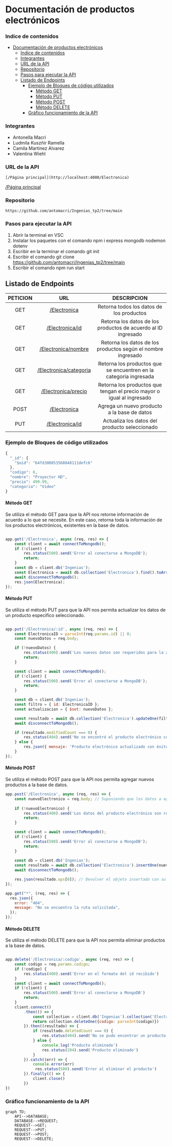 # Documentación de productos electrónicos


### Indice de contenidos 

- [Documentación de productos electrónicos](#documentación-de-productos-electrónicos)
    - [Indice de contenidos](#indice-de-contenidos)
    - [Integrantes](#integrantes)
    - [URL de la API](#url-de-la-api)
    - [Repositorio](#repositorio)
    - [Pasos para ejecutar la API](#pasos-para-ejecutar-la-api)
  - [Listado de Endpoints](#listado-de-endpoints)
    - [Ejemplo de Bloques de código utilizados](#ejemplo-de-bloques-de-código-utilizados)
      - [Método GET](#método-get)
      - [Método PUT](#método-put)
      - [Método POST](#método-post)
      - [Método DELETE](#método-delete)
    - [Gráfico funcionamiento de la API](#gráfico-funcionamiento-de-la-api)

### Integrantes 
- Antonella Macri
- Ludmila Kuszñir Ramella
- Camila Martinez Alvarez
- Valentina Wiehl


### URL de la API
```
[/Página principal](http://localhost:4000/Electronica)
```
[/Página principal](http://localhost:4000/Electronica)
### Repositorio
```
https://github.com/antomacri/Ingenias_tp2/tree/main
```
### Pasos para ejecutar la API

1. Abrir la terminal en VSC
2. Instalar los paquetes con el comando npm i express mongodb nodemon dotenv
3. Escribir en la terminar el comando git init
4. Escribir el comando git clone https://github.com/antomacri/Ingenias_tp2/tree/main
5. Escribir el comando npm run start
   

## Listado de Endpoints
| PETICION | URL | DESCRIPCION 
|:--:|:--:|:-----:|
|GET| [/Electronica](http://localhost:4000/Electronica)| Retorna todos los datos de los productos |
|GET|  [/Electronica/id](http://localhost:4000/Electronica/:id) | Retorna los datos de los productos de acuerdo al ID ingresado |
|GET| [/Electronica/nombre](http://localhost:4000/Electronica/nombre/:nombre) | Retorna los datos de los productos según el nombre ingresado |
|GET| [/Electronica/categoria](http://localhost:4000/Electronica/categoria/:categoria) | Retorna los productos que se encuentren en la categoria ingresada |
|GET| [/Electronica/precio](http://localhost:4000/Electronica/precio/:precio) | Retorna los productos que tengan el precio mayor o igual al ingresado |
|POST|[/Electronica](http://localhost:4000/Electronica)| Agrega un nuevo producto a la base de datos|
|PUT|[/Electronica/id](http://localhost:4000/Electronica/:id) | Actualiza los datos del producto seleccionado

### Ejemplo de Bloques de código utilizados

```javascript
{
  "_id": {
    "$oid": "64fd300853568848111defc6"
  },
  "codigo": 6,
  "nombre": "Proyector HD",
  "precio": 499.99,
  "categoria": "Video"
}
```
#### Método GET

Se utiliza el método GET para que la API nos retorne información de acuerdo a lo que se necesite. En este caso, retorna toda la información de los productos electrónicos, existentes en la base de datos.

```javascript

app.get('/Electronica', async (req, res) => {
    const client = await connectToMongodb();
    if (!client) {
        res.status(500).send('Error al conectarse a MongoDB');
        return;
    }
    const db = client.db('Ingenias');
    const Electronica = await db.collection('Electronica').find().toArray();
    await disconnectToMongodb();
    res.json(Electronica);
});

```
#### Método PUT

Se utiliza el método PUT para que la API nos permita actualizar los datos de un producto especifico seleccionado.

```javascript

app.put('/Electronica/:id', async (req, res) => {
    const ElectronicaID = parseInt(req.params.id) || 0;
    const nuevoDatos = req.body; 

    if (!nuevoDatos) {
        res.status(400).send('Los nuevos datos son requeridos para la actualización.');
        return;
    }

    const client = await connectToMongodb();
    if (!client) {
        res.status(500).send('Error al conectarse a MongoDB');
        return;
    }

    const db = client.db('Ingenias');
    const filtro = { id: ElectronicaID };
    const actualizacion = { $set: nuevoDatos };

    const resultado = await db.collection('Electronica').updateOne(filtro, actualizacion);
    await disconnectToMongodb();

    if (resultado.modifiedCount === 0) {
        res.status(404).send('No se encontró el producto electrónico con el ID ' + ElectronicaID);
    } else {
        res.json({ mensaje: 'Producto electrónico actualizado con éxito' });
    }
});
```
#### Método POST

Se utiliza el método POST para que la API nos permita agregar nuevos productos a la base de datos.

```javascript
app.post('/Electronica', async (req, res) => {
    const nuevoElectronico = req.body; // Suponiendo que los datos a agregar están en el cuerpo de la solicitud.
    
    if (!nuevoElectronico) {
        res.status(400).send('Los datos del producto electrónico son requeridos.');
        return;
    }

    const client = await connectToMongodb();
    if (!client) {
        res.status(500).send('Error al conectarse a MongoDB');
        return;
    }
    
    const db = client.db('Ingenias');
    const resultado = await db.collection('Electronica').insertOne(nuevoElectronico);
    await disconnectToMongodb();

    res.json(resultado.ops[0]); // Devolver el objeto insertado con su nuevo ID.
});

app.get("*", (req, res) => {
  res.json({
    error: "404",
    message: "No se encuentra la ruta solicitada",
  });
});
```
#### Método DELETE

Se utiliza el método DELETE para que la API nos permita eliminar productos a la base de datos.

```javascript

app.delete('/Electronica/:codigo', async (req, res) => { 
    const codigo = req.params.codigo;
    if (!codigo) {
        res.status(400).send('Error en el formato del id recibido')
    }
    const client = await connectToMongodb();
    if (!client) {
        res.status(500).send('Error al conectarse a MongoDB')
        return;
    }
    client.connect()
        .then(() => { 
            const collection = client.db('Ingenias').collection('Electronica')
            return collection.deleteOne({codigo: parseInt(codigo)})
        }).then((resultado) => {
            if (resultado.deletedCount === 0) {
                res.status(404).send('No se pudo encontrar un producto con id: '+codigo)
            } else {
                console.log('Producto eliminado')
                res.status(204).send('Producto eliminado')
            }
        }).catch((err) => {
            console.error(err)
             res.status(500).send('Error al eliminar el producto')
        }).finally(() => {
            client.close()
        })
})

```
### Gráfico funcionamiento de la API

```mermaid
graph TD;
    API-->DATABASE;
    DATABASE-->REQUEST;
    REQUEST-->GET;
    REQUEST-->PUT;
    REQUEST-->POST;
    REQUEST-->DELETE;



```